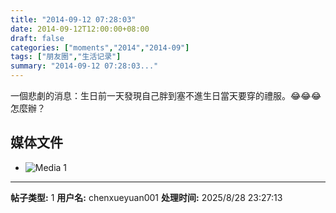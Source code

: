 ```yaml
---
title: "2014-09-12 07:28:03"
date: 2014-09-12T12:00:00+08:00
draft: false
categories: ["moments","2014","2014-09"]
tags: ["朋友圈","生活记录"]
summary: "2014-09-12 07:28:03..."
---
```


一個悲劇的消息：生日前一天發現自己胖到塞不進生日當天要穿的禮服。😂😂😂怎麼辦？

## 媒体文件

- ![Media 1](/Moments/photos/2014-09-12/201409120728030.jpg)

---

**帖子类型:** 1
**用户名:** chenxueyuan001
**处理时间:** 2025/8/28 23:27:13